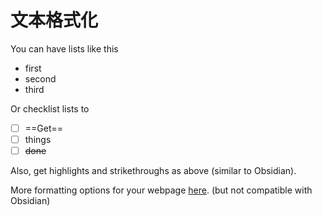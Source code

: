 # 文本格式化

You can have lists like this

- first
- second
- third

Or checklist lists to

- [ ] ==Get==
- [ ] things
- [ ] ~~done~~

Also, get highlights and strikethroughs as above (similar to Obsidian).


More formatting options for your webpage [here](https://squidfunk.github.io/mkdocs-material/reference/formatting/#highlighting-changes). (but not compatible with Obsidian)